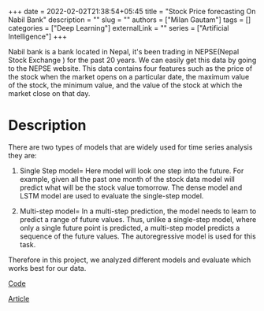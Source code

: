 +++ 
date = 2022-02-02T21:38:54+05:45
title = "Stock Price forecasting On Nabil Bank"
description = ""
slug = ""
authors = ["Milan Gautam"]
tags = []
categories = ["Deep Learning"]
externalLink = ""
series = ["Artificial Intelligence"]
+++

<!-- ## Introduction -->


Nabil bank is a bank located in Nepal, it's been trading in NEPSE(Nepal Stock Exchange ) for the past 20 years. We can easily get this data by going to the NEPSE website. This data contains four features such as the price of the stock when the market opens on a particular date, the maximum value of the stock, the minimum value, and the value of the stock at which the market close on that day.

# Description
There are two types of models that are widely used for time series analysis they are:

1. Single Step model= Here model will look one step into the future. For example, given all the past one month of the stock data model will predict what will be the stock value tomorrow. The dense model and LSTM model are used to evaluate the single-step model.

2. Multi-step model= In a multi-step prediction, the model needs to learn to predict a range of future values. Thus, unlike a single-step model, where only a single future point is predicted, a multi-step model predicts a sequence of the future values. The autoregressive model is used for this task.

Therefore in this project, we analyzed different models and evaluate which works best for our data.

[Code](https://github.com/gautammilan/Stock-price-predictoin-Nabil-Bank-)

[Article](https://gautammilan.github.io/post/stock-price-analysis/)

